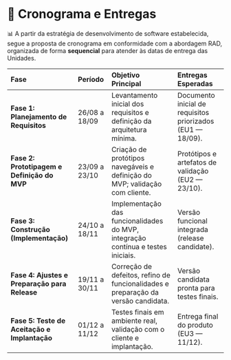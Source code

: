 # 📅 Cronograma e Entregas

📊 A partir da estratégia de desenvolvimento de software estabelecida, segue a proposta de cronograma em conformidade com a abordagem RAD, organizada de forma **sequencial** para atender às datas de entrega das Unidades.

| Fase | Período | Objetivo Principal | Entregas Esperadas |
| :--- | :--- | :--- | :--- |
| **Fase 1: Planejamento de Requisitos** | 26/08 a 18/09 | Levantamento inicial dos requisitos e definição da arquitetura mínima. | Documento inicial de requisitos priorizados (EU1 — 18/09). |
| **Fase 2: Prototipagem e Definição do MVP** | 23/09 a 23/10 | Criação de protótipos navegáveis e definição do MVP; validação com cliente. | Protótipos e artefatos de validação (EU2 — 23/10). |
| **Fase 3: Construção (Implementação)** | 24/10 a 18/11 | Implementação das funcionalidades do MVP, integração contínua e testes iniciais. | Versão funcional integrada (release candidate). |
| **Fase 4: Ajustes e Preparação para Release** | 19/11 a 30/11 | Correção de defeitos, refino de funcionalidades e preparação da versão candidata. | Versão candidata pronta para testes finais. |
| **Fase 5: Teste de Aceitação e Implantação** | 01/12 a 11/12 | Testes finais em ambiente real, validação com o cliente e implantação. | Entrega final do produto (EU3 — 11/12). |
